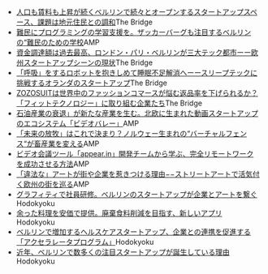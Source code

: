 <ul>
<li>
<a href="http://thebridge.jp/2018/02/berlin-startup-spaces" class="work-link" target="_blank">人口も賃料も上昇が続くベルリンで続々とオープンするスタートアップスペース、課題は地元住民との調和</a><span class="work-media">The Bridge</span>
</li>
<li>
<a href="https://amp.review/2018/01/05/redi-school/" class="work-link" target="_blank">難民にプログラミングの学習支援を。ザッカーバーグも注目するベルリンの“難民のための学校</a><span class="work-media">AMP</span>
</li>
<li>
<a href="http://thebridge.jp/2017/12/the-state-of-european-tech-scene" class="work-link" target="_blank">資金調達額は過去最高、ロンドン・パリ・ベルリンが三大テック都市ーー欧州スタートアップシーンの現状</a><span class="work-media">The Bridge</span>
</li>
<li>
<a href="http://thebridge.jp/2017/11/somnox" class="work-link" target="_blank">「呼吸」をするロボットを抱きしめて睡眠不足解消へーースリープテックに挑戦するオランダのスタートアップ</a><span class="work-media">The Bridge</span>
</li>
<li>
<a href="http://thebridge.jp/2017/11/zozosuit_fittechnology" class="work-link" target="_blank">ZOZOSUITは世界中のファッションコマースが悩む返品率を下げられるか？ 「フィットテクノロジー」に取り組む企業たち</a><span class="work-media">The Bridge</span>
</li>
<li>
<a href="https://amp.review/2017/12/08/video-valley/" class="work-link" target="_blank">石油産業の衰退」が新たな産業を生む。北欧に生まれた動画スタートアップのエコシステム「ビデオバレー」</a><span class="work-media">AMP</span>
</li>
<li>
<a href="https://amp.review/2017/11/25/no-fence/" class="work-link" target="_blank">「未来の放牧」はこれで決まり？ノルウェー生まれの“バーチャルフェンス“が畜産業を変える</a><span class="work-media">AMP</span>
</li>
<li>
<a href="https://amp.review/2017/10/24/appearin/" class="work-link" target="_blank">ビデオ会議ツール「appear.in」開発チームから学ぶ、完全リモートワークを成功させる方法</a><span class="work-media">AMP</span>
</li>
<li>
<a href="https://amp.review/2017/09/28/street-art/" class="work-link" target="_blank">「違法な」アートが街や企業を惹きつける理由−−ストリートアートで活気付く欧州の街を巡る</a><span class="work-media">AMP</span>
</li>
<li>
<a href="https://www.houdoukyoku.jp/posts/15271" class="work-link" target="_blank">グラフィティで社員研修。ベルリンのスタートアップが企業とアートを繋ぐ</a><span class="work-media">Hodokyoku</span>
</li>
<li>
<a href="https://www.houdoukyoku.jp/posts/14295" class="work-link" target="_blank">余った料理を安価で提供。廃棄食料削減を目指す、新しいアプリ</a><span class="work-media">Hodokyoku</span>
</li>
<li>
<a href="https://www.houdoukyoku.jp/posts/12073" class="work-link" target="_blank">ベルリンで増加するヘルスケアスタートアップ、企業との連携を促進する「アクセラレータプログラム」</a><span class="work-media">Hodokyoku</span>
</li>
<li>
<a href="https://www.houdoukyoku.jp/posts/10458" class="work-link" target="_blank">近年、ベルリンで数多くの注目スタートアップが誕生している理由</a><span class="work-media">Hodokyoku</span>
</li>
</ul>
